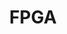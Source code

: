 ---
title: FPGA
crosslinks:
- ECE
- redditrequest
- fpgagaming
- xkcd
- autotldr
- digitalelectronics
- arduino
- OpenCL
- haskell
---